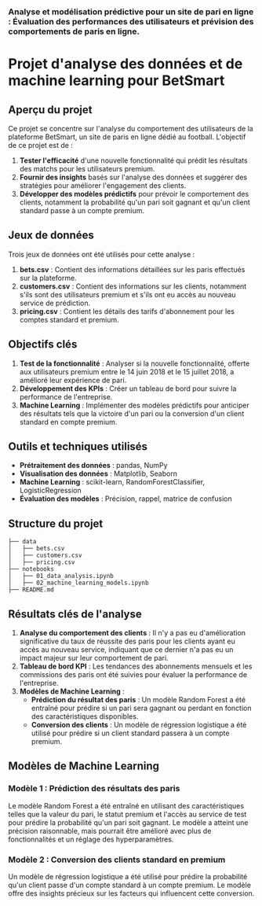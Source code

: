 ### Analyse et modélisation prédictive pour un site de pari en ligne : Évaluation des performances des utilisateurs et prévision des comportements de paris en ligne.

# Projet d'analyse des données et de machine learning pour BetSmart

## Aperçu du projet

Ce projet se concentre sur l'analyse du comportement des utilisateurs de la plateforme BetSmart, un site de paris en ligne dédié au football. L'objectif de ce projet est de :

1. **Tester l'efficacité** d'une nouvelle fonctionnalité qui prédit les résultats des matchs pour les utilisateurs premium.
2. **Fournir des insights** basés sur l'analyse des données et suggérer des stratégies pour améliorer l'engagement des clients.
3. **Développer des modèles prédictifs** pour prévoir le comportement des clients, notamment la probabilité qu'un pari soit gagnant et qu'un client standard passe à un compte premium.

## Jeux de données

Trois jeux de données ont été utilisés pour cette analyse :

1. **bets.csv** : Contient des informations détaillées sur les paris effectués sur la plateforme.
2. **customers.csv** : Contient des informations sur les clients, notamment s'ils sont des utilisateurs premium et s'ils ont eu accès au nouveau service de prédiction.
3. **pricing.csv** : Contient les détails des tarifs d'abonnement pour les comptes standard et premium.

## Objectifs clés

1. **Test de la fonctionnalité** : Analyser si la nouvelle fonctionnalité, offerte aux utilisateurs premium entre le 14 juin 2018 et le 15 juillet 2018, a amélioré leur expérience de pari.
2. **Développement des KPIs** : Créer un tableau de bord pour suivre la performance de l'entreprise.
3. **Machine Learning** : Implémenter des modèles prédictifs pour anticiper des résultats tels que la victoire d'un pari ou la conversion d'un client standard en compte premium.

## Outils et techniques utilisés

- **Prétraitement des données** : pandas, NumPy
- **Visualisation des données** : Matplotlib, Seaborn
- **Machine Learning** : scikit-learn, RandomForestClassifier, LogisticRegression
- **Évaluation des modèles** : Précision, rappel, matrice de confusion

## Structure du projet

```
├── data
│   ├── bets.csv
│   ├── customers.csv
│   ├── pricing.csv
├── notebooks
│   ├── 01_data_analysis.ipynb
│   ├── 02_machine_learning_models.ipynb
├── README.md
```

## Résultats clés de l'analyse

1. **Analyse du comportement des clients** : Il n'y a pas eu d'amélioration significative du taux de réussite des paris pour les clients ayant eu accès au nouveau service, indiquant que ce dernier n'a pas eu un impact majeur sur leur comportement de pari.
2. **Tableau de bord KPI** : Les tendances des abonnements mensuels et les commissions des paris ont été suivies pour évaluer la performance de l'entreprise.
3. **Modèles de Machine Learning** :
   - **Prédiction du résultat des paris** : Un modèle Random Forest a été entraîné pour prédire si un pari sera gagnant ou perdant en fonction des caractéristiques disponibles.
   - **Conversion des clients** : Un modèle de régression logistique a été utilisé pour prédire si un client standard passera à un compte premium.

## Modèles de Machine Learning

### Modèle 1 : Prédiction des résultats des paris

Le modèle Random Forest a été entraîné en utilisant des caractéristiques telles que la valeur du pari, le statut premium et l'accès au service de test pour prédire la probabilité qu'un pari soit gagnant. Le modèle a atteint une précision raisonnable, mais pourrait être amélioré avec plus de fonctionnalités et un réglage des hyperparamètres.

### Modèle 2 : Conversion des clients standard en premium

Un modèle de régression logistique a été utilisé pour prédire la probabilité qu'un client passe d'un compte standard à un compte premium. Le modèle offre des insights précieux sur les facteurs qui influencent cette conversion.
